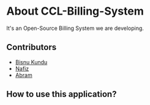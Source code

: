 # About CCL-Billing-System
It's an Open-Source Billing System we are developing.
## Contributors

<!-- ALL-CONTRIBUTORS-LIST:START - Do not remove or modify this section -->
* [Bisnu Kundu](https://github.com/bisnukundu)
* [Nafiz](https://github.com/Ms-Nafiz)
* [Abram](https://github.com/AbramKhan)
<!-- ALL-CONTRIBUTORS-LIST:END -->

## How to use this application?
